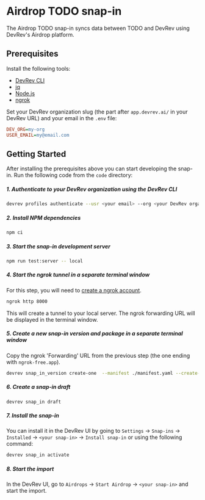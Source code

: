 # Airdrop TODO snap-in

The Airdrop TODO snap-in syncs data between TODO and DevRev using DevRev's Airdrop platform.

## Prerequisites

<!--
The repository you just opened can be used in two ways, the easy way is through the use of
[Dev Containers](https://containers.dev/) (which require Docker), or by manually installing all
the required tools.
See below on how to use the repository in either way.

### Using Dev Containers

The repository contains configuration for running in a [Dev Container](https://containers.dev/),
which is the recommended way to develop Airdrop snap-ins, as it contains all the tools you will
need and doesn't require you to install anything.

Just install the
[VSCode Dev Containers extension](https://marketplace.visualstudio.com/items?itemName=ms-vscode-remote.remote-containers)
(JetBrains IDEs already have their Dev Containers extension pre-installed) and open the project.
The IDE should pick up that the configuration exists and offer to reopen the project in a Dev Container.

If you're using Dev Containers, then run all the commands mentioned in this README from within VSCode (inside the
Dev Container).

### Manual Setup
-->

Install the following tools:

- [DevRev CLI](https://developer.devrev.ai/snapin-development/references/cli-install)
- [jq](https://jqlang.github.io/jq/download/)
- [Node.js](https://nodejs.org/en/download/)
- [ngrok](https://ngrok.com/download)

Set your DevRev organization slug (the part after `app.devrev.ai/` in your DevRev URL)
and your email in the `.env` file:

```ini
DEV_ORG=my-org
USER_EMAIL=my@email.com
```

## Getting Started

After installing the prerequisites above <!-- or opening the project in a Dev Container, -->
you can start developing the snap-in.
Run the following code from the `code` directory:

##### 1. Authenticate to your DevRev organization using the DevRev CLI

```sh
devrev profiles authenticate --usr <your email> --org <your DevRev organization slug>
```

##### 2. Install NPM dependencies

```sh
npm ci
```

##### 3. Start the snap-in development server

```sh
npm run test:server -- local
```

##### 4. Start the ngrok tunnel in a separate terminal window <!-- (inside VSCode)-->

For this step, you will need to [create a ngrok account](https://dashboard.ngrok.com/signup).

```sh
ngrok http 8000
```

This will create a tunnel to your local server.
The ngrok forwarding URL will be displayed in the terminal window.

##### 5. Create a new snap-in version and package in a separate terminal window <!-- (inside VSCode) -->

Copy the ngrok 'Forwarding' URL from the previous step (the one ending with `ngrok-free.app`).

```sh
devrev snap_in_version create-one  --manifest ./manifest.yaml --create-package --testing-url <ngrok forwarding URL>
```

##### 6. Create a snap-in draft

```sh
devrev snap_in draft
```

##### 7. Install the snap-in

You can install it in the DevRev UI by going to `Settings` -> `Snap-ins` ->
`Installed` -> `<your snap-in>` -> `Install snap-in` or using the following command:

```sh
devrev snap_in activate
```

##### 8. Start the import

In the DevRev UI, go to `Airdrops` -> `Start Airdrop` -> `<your snap-in>` and start the import.
